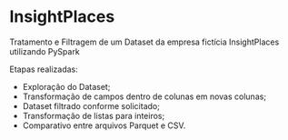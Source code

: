 # InsightPlaces

Tratamento e Filtragem de um Dataset da empresa fictícia InsightPlaces utilizando PySpark

Etapas realizadas:

- Exploração do Dataset;
- Transformação de campos dentro de colunas em novas colunas;
- Dataset filtrado conforme solicitado;
- Transformação de listas para inteiros;
- Comparativo entre arquivos Parquet e CSV.
